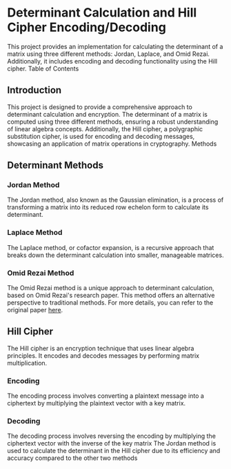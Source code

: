 # Determinant Calculation and Hill Cipher Encoding/Decoding

This project provides an implementation for calculating the determinant of a matrix using three different methods: Jordan, Laplace, and Omid Rezai. Additionally, it includes encoding and decoding functionality using the Hill cipher.
Table of Contents



## Introduction

This project is designed to provide a comprehensive approach to determinant calculation and encryption. The determinant of a matrix is computed using three different methods, ensuring a robust understanding of linear algebra concepts. Additionally, the Hill cipher, a polygraphic substitution cipher, is used for encoding and decoding messages, showcasing an application of matrix operations in cryptography.
Methods

## Determinant Methods
### Jordan Method

The Jordan method, also known as the Gaussian elimination, is a process of transforming a matrix into its reduced row echelon form to calculate its determinant.
### Laplace Method

The Laplace method, or cofactor expansion, is a recursive approach that breaks down the determinant calculation into smaller, manageable matrices.
### Omid Rezai Method

The Omid Rezai method is a unique approach to determinant calculation, based on Omid Rezai's research paper. This method offers an alternative perspective to traditional methods. For more details, you can refer to the original paper [here](https://drive.google.com/file/d/1E0uP1kMY8bdj5ABRt0voSop9mhUzpYlg/view). 


## Hill Cipher 

The Hill cipher is an encryption technique that uses linear algebra principles. It encodes and decodes messages by performing matrix multiplication.

### Encoding
The encoding process involves converting a plaintext message into a ciphertext by multiplying the plaintext vector with a key matrix.
### Decoding
The decoding process involves reversing the encoding by multiplying the ciphertext vector with the inverse of the key matrix
The Jordan method is used to calculate the determinant in the Hill cipher due to its efficiency and accuracy compared to the other two methods
